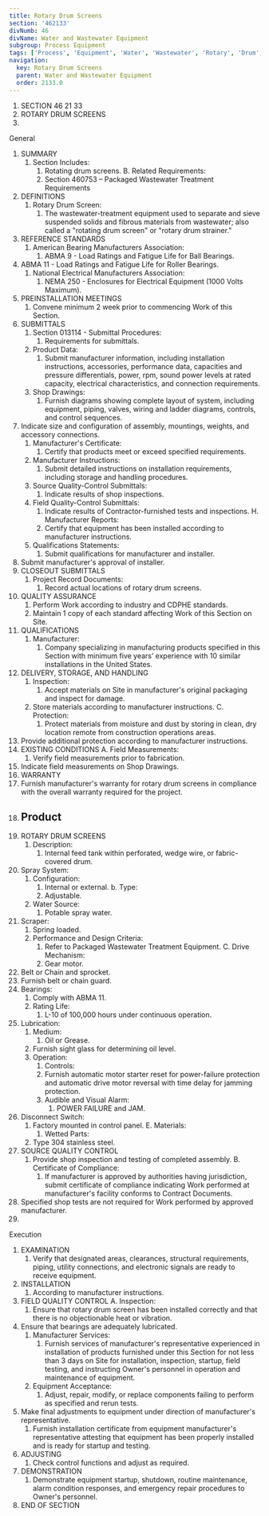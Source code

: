 ```yaml
---
title: Rotary Drum Screens
section: '462133'
divNumb: 46
divName: Water and Wastewater Equipment
subgroup: Process Equipment
tags: ['Process', 'Equipment', 'Water', 'Wastewater', 'Rotary', 'Drum', 'Screens']
navigation:
  key: Rotary Drum Screens
  parent: Water and Wastewater Equipment
  order: 2133.0
---
```


1. SECTION 46 21 33
1. ROTARY DRUM SCREENS
1. 
General
1. SUMMARY
   1. Section Includes:
      1. Rotating drum screens. B. Related Requirements:
      1. Section 460753 – Packaged Wastewater Treatment Requirements
2. DEFINITIONS
   1. Rotary Drum Screen:
      1. The wastewater-treatment equipment used to separate and sieve suspended solids and fibrous materials from wastewater; also called a "rotating drum screen" or "rotary drum strainer."
3. REFERENCE STANDARDS
   1. American Bearing Manufacturers Association:
      1. ABMA 9 - Load Ratings and Fatigue Life for Ball Bearings.
2. ABMA 11 - Load Ratings and Fatigue Life for Roller Bearings.
   1. National Electrical Manufacturers Association:
      1. NEMA 250 - Enclosures for Electrical Equipment (1000 Volts Maximum).
4. PREINSTALLATION MEETINGS
   1. Convene minimum 2 week prior to commencing Work of this Section.
5. SUBMITTALS
   1. Section 013114 - Submittal Procedures:
      1. Requirements for submittals.
   1. Product Data:
      1. Submit manufacturer information, including installation instructions, accessories, performance data, capacities and pressure differentials, power, rpm, sound power levels at rated capacity, electrical characteristics, and connection requirements.
   1. Shop Drawings:
      1. Furnish diagrams showing complete layout of system, including equipment, piping, valves, wiring and ladder diagrams, controls, and control sequences.
2. Indicate size and configuration of assembly, mountings, weights, and accessory connections.
   1. Manufacturer's Certificate:
      1. Certify that products meet or exceed specified requirements.
   1. Manufacturer Instructions:
      1. Submit detailed instructions on installation requirements, including storage and handling procedures.
   1. Source Quality-Control Submittals:
      1. Indicate results of shop inspections.
   1. Field Quality-Control Submittals:
      1. Indicate results of Contractor-furnished tests and inspections. H. Manufacturer Reports:
      1. Certify that equipment has been installed according to manufacturer
instructions.
   1. Qualifications Statements:
      1. Submit qualifications for manufacturer and installer.
2. Submit manufacturer's approval of installer.
6. CLOSEOUT SUBMITTALS
   1. Project Record Documents:
      1. Record actual locations of rotary drum screens.
7. QUALITY ASSURANCE
   1. Perform Work according to industry and CDPHE standards.
   1. Maintain 1 copy of each standard affecting Work of this Section on Site.
8. QUALIFICATIONS
   1. Manufacturer:
      1. Company specializing in manufacturing products specified in this Section with minimum five years’ experience with 10 similar installations in the United States.
9. DELIVERY, STORAGE, AND HANDLING
   1. Inspection:
      1. Accept materials on Site in manufacturer's original packaging and inspect for damage.
   1. Store materials according to manufacturer instructions. C. Protection:
      1. Protect materials from moisture and dust by storing in clean, dry location remote from construction operations areas.
2. Provide additional protection according to manufacturer instructions.
10. EXISTING CONDITIONS A. Field Measurements:
      1. Verify field measurements prior to fabrication.
2. Indicate field measurements on Shop Drawings.
11. WARRANTY
   1. Furnish manufacturer's warranty for rotary drum screens in compliance with the overall warranty required for the project.
1. ## Product
1. ROTARY DRUM SCREENS 
   1. Description:
      1. Internal feed tank within perforated, wedge wire, or fabric-covered drum.
2. Spray System:
      1. Configuration:
         1. Internal or external. b. Type:
         1. Adjustable.
      1. Water Source:
         1. Potable spray water.
3. Scraper:
      1. Spring loaded.
   1. Performance and Design Criteria:
      1. Refer to Packaged Wastewater Treatment Equipment. C. Drive Mechanism:
      1. Gear motor.
2. Belt or Chain and sprocket.
3. Furnish belt or chain guard.
4. Bearings:
      1. Comply with ABMA 11.
      1. Rating Life:
         1. L-10 of 100,000 hours under continuous operation.
5. Lubrication:
      1. Medium:
         1. Oil or Grease.
      1. Furnish sight glass for determining oil level.
   1. Operation:
      1. Controls:
      1. Furnish automatic motor starter reset for power-failure protection and automatic drive motor reversal with time delay for jamming protection.
      1. Audible and Visual Alarm:
         1. POWER FAILURE and JAM.
2. Disconnect Switch:
      1. Factory mounted in control panel. E. Materials:
            1. Wetted Parts:
      1. Type 304 stainless steel.
2. SOURCE QUALITY CONTROL
   1. Provide shop inspection and testing of completed assembly. B. Certificate of Compliance:
      1. If manufacturer is approved by authorities having jurisdiction, submit certificate of compliance indicating Work performed at manufacturer's facility conforms to Contract Documents.
2. Specified shop tests are not required for Work performed by approved manufacturer.
1. 
Execution
1. EXAMINATION
   1. Verify that designated areas, clearances, structural requirements, piping, utility connections, and electronic signals are ready to receive equipment.
2. INSTALLATION
   1. According to manufacturer instructions.
3. FIELD QUALITY CONTROL A. Inspection:
      1. Ensure that rotary drum screen has been installed correctly and that there is no objectionable heat or vibration.
2. Ensure that bearings are adequately lubricated.
   1. Manufacturer Services:
      1. Furnish services of manufacturer's representative experienced in installation of products furnished under this Section for not less than 3 days on Site for installation, inspection, startup, field testing, and instructing Owner's personnel in operation and maintenance of equipment.
   1. Equipment Acceptance:
      1. Adjust, repair, modify, or replace components failing to perform as specified and rerun tests.
2. Make final adjustments to equipment under direction of manufacturer's representative.
   1. Furnish installation certificate from equipment manufacturer's representative attesting that equipment has been properly installed and is ready for startup and testing.
4. ADJUSTING
   1. Check control functions and adjust as required.
5. DEMONSTRATION
   1. Demonstrate equipment startup, shutdown, routine maintenance, alarm condition responses, and emergency repair procedures to Owner's personnel.
1. END OF SECTION

